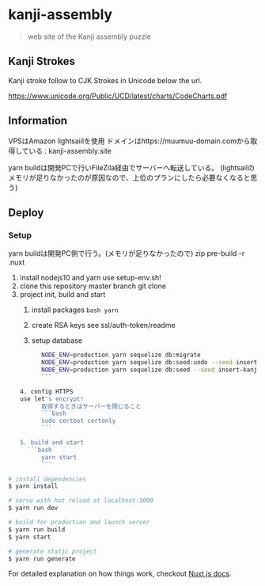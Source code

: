 # kanji-assembly

> web site of the Kanji assembly puzzle

## Kanji Strokes

Kanji stroke follow to CJK Strokes in Unicode below the url.

https://www.unicode.org/Public/UCD/latest/charts/CodeCharts.pdf

## Information

VPSはAmazon lightsaiilを使用
ドメインはhttps://muumuu-domain.comから取得している : kanji-assembly.site

yarn buildは開発PCで行いFileZila経由でサーバーへ転送している。
(lightsailのメモリが足りなかったのが原因なので、上位のプランにしたら必要なくなると思う)

## Deploy

### Setup

yarn buildは開発PC側で行う。(メモリが足りなかったので)
zip pre-build -r .nuxt

1. install nodejs10 and yarn
   use setup-env.sh!
2. clone this repository master branch
   git clone <this-repository-url>
3. project init, build and start
   1. install packages
			```bash
			yarn
			```
	 2. create RSA keys
			see ssl/auth-token/readme

	 3. setup database
      ```bash
			NODE_ENV=production yarn sequelize db:migrate
			NODE_ENV=production yarn sequelize db:seed:undo --seed insert-kanji-data.js
			NODE_ENV=production yarn sequelize db:seed --seed insert-kanji-data.js
			```

	 4. config HTTPS
      use let's encrypt!
			取得するときはサーバーを閉じること
			```bash
			sudo certbot certonly
			```

	 5. build and start
	    ```bash
 			yarn start
			```

``` bash
# install dependencies
$ yarn install

# serve with hot reload at localhost:3000
$ yarn run dev

# build for production and launch server
$ yarn run build
$ yarn start

# generate static project
$ yarn run generate
```

For detailed explanation on how things work, checkout [Nuxt.js docs](https://nuxtjs.org).
